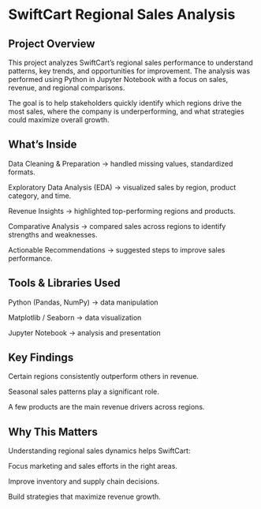  # SwiftCart Regional Sales Analysis

 ## Project Overview

This project analyzes SwiftCart’s regional sales performance to understand patterns, key trends, and opportunities for improvement. The analysis was performed using Python in Jupyter Notebook with a focus on sales, revenue, and regional comparisons.

The goal is to help stakeholders quickly identify which regions drive the most sales, where the company is underperforming, and what strategies could maximize overall growth.

## What’s Inside

Data Cleaning & Preparation → handled missing values, standardized formats.

Exploratory Data Analysis (EDA) → visualized sales by region, product category, and time.

Revenue Insights → highlighted top-performing regions and products.

Comparative Analysis → compared sales across regions to identify strengths and weaknesses.

Actionable Recommendations → suggested steps to improve sales performance.

## Tools & Libraries Used

Python (Pandas, NumPy) → data manipulation

Matplotlib / Seaborn → data visualization

Jupyter Notebook → analysis and presentation

## Key Findings

Certain regions consistently outperform others in revenue.

Seasonal sales patterns play a significant role.

A few products are the main revenue drivers across regions.

## Why This Matters

Understanding regional sales dynamics helps SwiftCart:

Focus marketing and sales efforts in the right areas.

Improve inventory and supply chain decisions.

Build strategies that maximize revenue growth.

